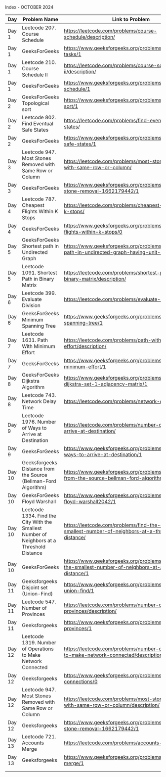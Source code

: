 Index - OCTOBER 2024

| Day    | Problem Name                                                                               | Link to Problem                                                                                             | Notes |
| ------ | ------------------------------------------------------------------------------------------ | ----------------------------------------------------------------------------------------------------------- | ----- |
| Day 1  | Leetcode 207. Course Schedule                                                              | https://leetcode.com/problems/course-schedule/description/                                                  | -     |
| Day 1  | GeeksForGeeks                                                                              | https://www.geeksforgeeks.org/problems/prerequisite-tasks/1                                                 | -     |
| Day 1  | Leetcode 210. Course Schedule II                                                           | https://leetcode.com/problems/course-schedule-ii/description/                                               | -     |
| Day 1  | GeeksForGeeks                                                                              | https://www.geeksforgeeks.org/problems/course-schedule/1                                                    | -     |
| Day 2  | GeeksForGeeks Topological sort                                                             | https://www.geeksforgeeks.org/problems/topological-sort/1                                                   | -     |
| Day 2  | Leetcode 802. Find Eventual Safe States                                                    | https://leetcode.com/problems/find-eventual-safe-states/                                                    | -     |
| Day 2  | GeeksForGeeks                                                                              | https://www.geeksforgeeks.org/problems/eventual-safe-states/1                                               | -     |
| Day 3  | Leetcode 947. Most Stones Removed with Same Row or Column                                  | https://leetcode.com/problems/most-stones-removed-with-same-row-or-column/                                  | -     |
| Day 3  | GeeksForGeeks                                                                              | https://www.geeksforgeeks.org/problems/maximum-stone-removal-1662179442/1                                   | -     |
| Day 4  | Leetcode 787. Cheapest Flights Within K Stops                                              | https://leetcode.com/problems/cheapest-flights-within-k-stops/                                              | -     |
| Day 4  | GeeksForGeeks                                                                              | https://www.geeksforgeeks.org/problems/cheapest-flights-within-k-stops/0                                    | -     |
| Day 5  | GeeksForGeeks Shortest path in Undirected Graph                                            | https://www.geeksforgeeks.org/problems/shortest-path-in-undirected-graph-having-unit-distance/1             | -     |
| Day 5  | Leetcode 1091. Shortest Path in Binary Matrix                                              | https://leetcode.com/problems/shortest-path-in-binary-matrix/description/                                   | -     |
| Day 6  | Leetcode 399. Evaluate Division                                                            | https://leetcode.com/problems/evaluate-division/                                                            | -     |
| Day 6  | GeeksForGeeks Minimum Spanning Tree                                                        | https://www.geeksforgeeks.org/problems/minimum-spanning-tree/1                                              | -     |
| Day 7  | Leetcode 1631. Path With Minimum Effort                                                    | https://leetcode.com/problems/path-with-minimum-effort/description/                                         | -     |
| Day 7  | GeeksForGeeks                                                                              | https://www.geeksforgeeks.org/problems/path-with-minimum-effort/1                                           | -     |
| Day 8  | GeeksForGeeks Dijkstra Algorithm                                                           | https://www.geeksforgeeks.org/problems/implementing-dijkstra-set-1-adjacency-matrix/1                       | -     |
| Day 8  | Leetcode 743. Network Delay Time                                                           | https://leetcode.com/problems/network-delay-time/                                                           | -     |
| Day 9  | Leetcode 1976. Number of Ways to Arrive at Destination                                     | https://leetcode.com/problems/number-of-ways-to-arrive-at-destination/                                      | -     |
| Day 9  | GeeksForGeeks                                                                              | https://www.geeksforgeeks.org/problems/number-of-ways-to-arrive-at-destination/1                            | -     |
| Day 10 | Geeksforgeeks Distance from the Source (Bellman-Ford Algorithm)                            | https://www.geeksforgeeks.org/problems/distance-from-the-source-bellman-ford-algorithm/1                    | -     |
| Day 10 | GeeksForGeeks Floyd Warshall                                                               | https://www.geeksforgeeks.org/problems/implementing-floyd-warshall2042/1                                    | -     |
| Day 10 | Leetcode 1334. Find the City With the Smallest Number of Neighbors at a Threshold Distance | https://leetcode.com/problems/find-the-city-with-the-smallest-number-of-neighbors-at-a-threshold-distance/  | -     |
| Day 10 | GeeksForGeeks                                                                              | https://www.geeksforgeeks.org/problems/city-with-the-smallest-number-of-neighbors-at-a-threshold-distance/1 | -     |
| Day 11 | Geeksforgeeks Disjoint set (Union-Find)                                                    | https://www.geeksforgeeks.org/problems/disjoint-set-union-find/1                                            | -     |
| Day 11 | Leetcode 547. Number of Provinces                                                          | https://leetcode.com/problems/number-of-provinces/description/                                              | -     |
| Day 11 | Geeksforgeeks                                                                              | https://www.geeksforgeeks.org/problems/number-of-provinces/1                                                | -     |
| Day 12 | Leetcode 1319. Number of Operations to Make Network Connected                              | https://leetcode.com/problems/number-of-operations-to-make-network-connected/description/                   | -     |
| Day 12 | Geeksforgeeks                                                                              | https://www.geeksforgeeks.org/problems/minimize-connections/0                                               | -     |
| Day 12 | Leetcode 947. Most Stones Removed with Same Row or Column                                  | https://leetcode.com/problems/most-stones-removed-with-same-row-or-column/description/                      | -     |
| Day 12 | Geeksforgeeks                                                                              | https://www.geeksforgeeks.org/problems/maximum-stone-removal-1662179442/1                                   | -     |
| Day 13 | Leetcode 721. Accounts Merge                                                               | https://leetcode.com/problems/accounts-merge/                                                               | -     |
| Day 13 | Geeksforgeeks                                                                              | https://www.geeksforgeeks.org/problems/account-merge/1                                                      | -     |
|        |                                                                                            |                                                                                                             |       |
|        |                                                                                            |                                                                                                             |       |
